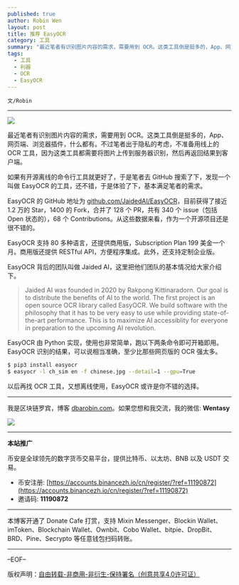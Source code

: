 ```yaml
---
published: true
author: Robin Wen
layout: post
title: 推荐 EasyOCR
category: 工具
summary: "最近笔者有识别图片内容的需求，需要用到 OCR。这类工具倒是挺多的，App、网页端、浏览器插件，什么都有。不过笔者出于隐私的考虑，不准备用线上的 OCR 工具，因为这类工具都需要将图片上传到服务器识别，然后再返回结果到客户端。如果有开源离线的命令行工具就更好了，于是笔者去 GitHub 搜索了下，发现一个叫做 EasyOCR 的工具，还不错，于是体验了下，基本满足笔者的需求。以后再找 OCR 工具，又想离线使用，EasyOCR 或许是你不错的选择。"
tags:
  - 工具
  - 利器
  - OCR
  - EasyOCR
---
```


`文/Robin`

***

![](https://cdn.dbarobin.com/ek7zx1g.png)

最近笔者有识别图片内容的需求，需要用到 OCR。这类工具倒是挺多的，App、网页端、浏览器插件，什么都有。不过笔者出于隐私的考虑，不准备用线上的 OCR 工具，因为这类工具都需要将图片上传到服务器识别，然后再返回结果到客户端。

如果有开源离线的命令行工具就更好了，于是笔者去 GitHub 搜索了下，发现一个叫做 EasyOCR 的工具，还不错，于是体验了下，基本满足笔者的需求。

EasyOCR 的 GitHub 地址为 [github.com/JaidedAI/EasyOCR](https://github.com/JaidedAI/EasyOCR)，目前获得了接近 1.2 万的 Star，1400 的 Fork，合并了 128 个 PR，共有 340 个 issue（包括 Open 状态的），68 个 Contributions。从这些数据来看，作为一个开源项目还是很不错的。

EasyOCR 支持 80 多种语言，还提供商用版，Subscription Plan 199 美金一个月。商用版还提供 RESTful API，方便程序集成。此外，还支持定制企业版。

EasyOCR 背后的团队叫做 Jaided AI，这里把他们团队的基本情况给大家介绍下。

> Jaided AI was founded in 2020 by Rakpong Kittinaradorn. Our goal is to distribute the benefits of AI to the world. The first project is an open source OCR library called EasyOCR. We build software with the philosophy that it has to be very easy to use while providing state-of-the-art performance. This is to maximize AI accessiblity for everyone in preparation to the upcoming AI revolution.

EasyOCR 由 Python 实现，使用也非常简单，跑以下两条命令即可开箱即用。EasyOCR 识别的结果，可以说相当准确，至少比那些网页版的 OCR 强太多。

``` bash
$ pip3 install easyocr
$ easyocr -l ch_sim en -f chinese.jpg --detail=1 --gpu=True
```

以后再找 OCR 工具，又想离线使用，EasyOCR 或许是你不错的选择。

***

我是区块链罗宾，博客 [dbarobin.com](https://dbarobin.com/)。如果您想和我交流，我的微信: **Wentasy**

![](https://cdn.dbarobin.com/v4yywe2.png)

***

**本站推广**

币安是全球领先的数字货币交易平台，提供比特币、以太坊、BNB 以及 USDT 交易。

* 币安注册: [https://accounts.binancezh.io/cn/register/?ref=11190872](https://accounts.binancezh.io/cn/register/?ref=11190872)
* 邀请码: **11190872**

***

本博客开通了 Donate Cafe 打赏，支持 Mixin Messenger、Blockin Wallet、imToken、Blockchain Wallet、Ownbit、Cobo Wallet、bitpie、DropBit、BRD、Pine、Secrypto 等任意钱包扫码转账。

<center>
    <div class="--donate-button"
         data-button-id="f8b9df0d-af9a-460d-8258-d3f435445075"
    ></div>
</center>

***

–EOF–

版权声明：[自由转载-非商用-非衍生-保持署名（创意共享4.0许可证）](http://creativecommons.org/licenses/by-nc-nd/4.0/deed.zh)